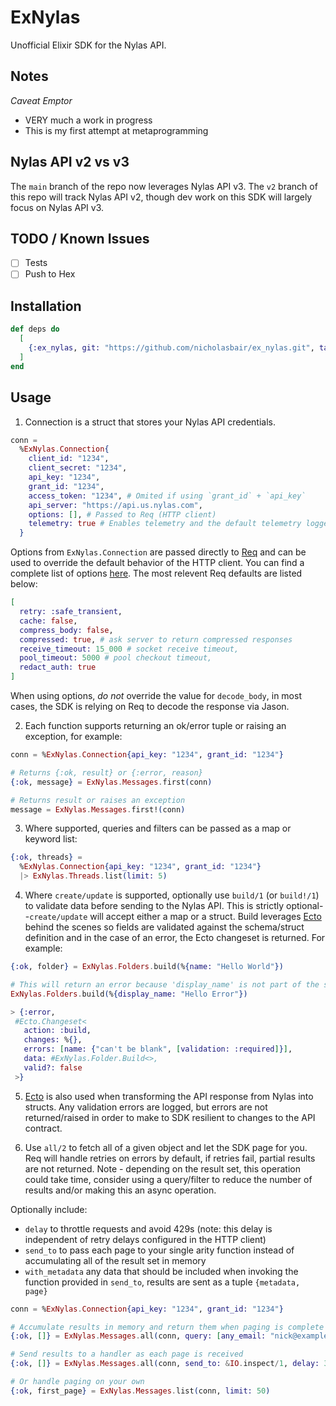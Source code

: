 # ExNylas

Unofficial Elixir SDK for the Nylas API.

## Notes

*Caveat Emptor*
- VERY much a work in progress
- This is my first attempt at metaprogramming

## Nylas API v2 vs v3
The `main` branch of the repo now leverages Nylas API v3.  The `v2` branch of this repo will track Nylas API v2, though dev work on this SDK will largely focus on Nylas API v3.

## TODO / Known Issues
- [ ] Tests 
- [ ] Push to Hex 

## Installation
```elixir
def deps do
  [
    {:ex_nylas, git: "https://github.com/nicholasbair/ex_nylas.git", tag: "v0.3.7"}
  ]
end
```

## Usage
1. Connection is a struct that stores your Nylas API credentials.
```elixir
conn = 
  %ExNylas.Connection{
    client_id: "1234",
    client_secret: "1234",
    api_key: "1234",
    grant_id: "1234",
    access_token: "1234", # Omited if using `grant_id` + `api_key`
    api_server: "https://api.us.nylas.com",
    options: [], # Passed to Req (HTTP client)
    telemetry: true # Enables telemetry and the default telemetry logger (defaults to `false`)
  }
```

Options from `ExNylas.Connection` are passed directly to [Req](https://hexdocs.pm/req/Req.html) and can be used to override the default behavior of the HTTP client.  You can find a complete list of options [here](https://hexdocs.pm/req/Req.html#new/1).  The most relevent Req defaults are listed below:
```elixir
[
  retry: :safe_transient,
  cache: false,
  compress_body: false,
  compressed: true, # ask server to return compressed responses
  receive_timeout: 15_000 # socket receive timeout,
  pool_timeout: 5000 # pool checkout timeout,
  redact_auth: true
]
```

When using options, _do not_ override the value for `decode_body`, in most cases, the SDK is relying on Req to decode the response via Jason.

2. Each function supports returning an ok/error tuple or raising an exception, for example:
```elixir
conn = %ExNylas.Connection{api_key: "1234", grant_id: "1234"}

# Returns {:ok, result} or {:error, reason}
{:ok, message} = ExNylas.Messages.first(conn)

# Returns result or raises an exception
message = ExNylas.Messages.first!(conn)
```

3. Where supported, queries and filters can be passed as a map or keyword list:
```elixir
{:ok, threads} = 
  %ExNylas.Connection{api_key: "1234", grant_id: "1234"}
  |> ExNylas.Threads.list(limit: 5)
```

4. Where `create/update` is supported, optionally use `build/1` (or `build!/1`) to validate data before sending to the Nylas API.  This is strictly optional--`create/update` will accept either a map or a struct.  Build leverages [Ecto](https://hex.pm/packages/ecto) behind the scenes so fields are validated against the schema/struct definition and in the case of an error, the Ecto changeset is returned.  For example:
```elixir
{:ok, folder} = ExNylas.Folders.build(%{name: "Hello World"})

# This will return an error because 'display_name' is not part of the struct
ExNylas.Folders.build(%{display_name: "Hello Error"})

> {:error,
 #Ecto.Changeset<
   action: :build,
   changes: %{},
   errors: [name: {"can't be blank", [validation: :required]}],
   data: #ExNylas.Folder.Build<>,
   valid?: false
 >}
```

5. [Ecto](https://hex.pm/packages/ecto) is also used when transforming the API response from Nylas into structs.  Any validation errors are logged, but errors are not returned/raised in order to make to SDK resilient to changes to the API contract.

6. Use `all/2` to fetch all of a given object and let the SDK page for you.  Req will handle retries on errors by default, if retries fail, partial results are not returned.  Note - depending on the result set, this operation could take time, consider using a query/filter to reduce the number of results and/or making this an async operation.

Optionally include:
- `delay` to throttle requests and avoid 429s (note: this delay is independent of retry delays configured in the HTTP client)
- `send_to` to pass each page to your single arity function instead of accumulating all of the result set in memory
- `with_metadata` any data that should be included when invoking the function provided in `send_to`, results are sent as a tuple `{metadata, page}`

```elixir
conn = %ExNylas.Connection{api_key: "1234", grant_id: "1234"}

# Accumulate results in memory and return them when paging is complete
{:ok, []} = ExNylas.Messages.all(conn, query: [any_email: "nick@example.com", fields: "include_headers"])

# Send results to a handler as each page is received
{:ok, []} = ExNylas.Messages.all(conn, send_to: &IO.inspect/1, delay: 3_000, query: [any_email: "nick@example.com", fields: "include_headers"])

# Or handle paging on your own
{:ok, first_page} = ExNylas.Messages.list(conn, limit: 50)
```

